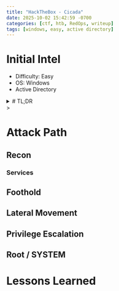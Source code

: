 ```yaml
---
title: "HackTheBox - Cicada"
date: 2025-10-02 15:42:59 -0700
categories: [ctf, htb, RedOps, writeup]
tags: [windows, easy, active directory]
---
```

# Initial Intel
* Difficulty: Easy
* OS: Windows
* Active Directory

<details><summary># TL;DR</summary></details>
>

# Attack Path
## Recon
### Services

## Foothold

## Lateral Movement

## Privilege Escalation

## Root / SYSTEM

# Lessons Learned


